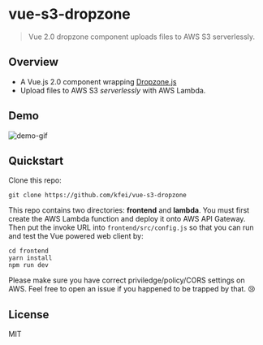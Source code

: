 # vue-s3-dropzone

> Vue 2.0 dropzone component uploads files to AWS S3 serverlessly.

## Overview

  - A Vue.js 2.0 component wrapping [Dropzone.js](https://github.com/enyo/dropzone)
  - Upload files to AWS S3 *serverlessly* with AWS Lambda.

## Demo

![demo-gif](https://i.giphy.com/3oriNVluNp8DmKgvFS.gif)

## Quickstart

Clone this repo:

```
git clone https://github.com/kfei/vue-s3-dropzone
```

This repo contains two directories: **frontend** and **lambda**. You must first
create the AWS Lambda function and deploy it onto AWS API Gateway. Then put the
invoke URL into `frontend/src/config.js` so that you can run and test the Vue
powered web client by:

```
cd frontend
yarn install
npm run dev
```

Please make sure you have correct priviledge/policy/CORS settings on AWS. Feel
free to open an issue if you happened to be trapped by that. :cry:

## License

MIT
